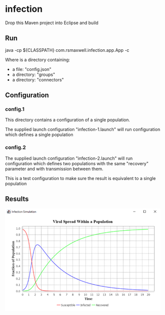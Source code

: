 # infection

Drop this Maven project into Eclipse and build 

## Run

java -cp ${CLASSPATH} com.rsmaxwell.infection.app.App -c <CONFIG>

Where <CONFIG> is a directory containing:
  - a file: "config.json"
  - a directory: "groups"
  - a directory: "connectors"
  


## Configuration

### config.1

This directory contains a configuration of a single population. 

The supplied launch configuration "infection-1.launch" will run configuration which defines a single population   

### config.2

The supplied launch configuration "infection-2.launch" will run configuration which defines two populations with 
the same "recovery" parameter and with transmission between them.
 
This is a test configuration to make sure the result is equivalent to a single population    


## Results 

![example output](doc/images/SIR-output.png)


